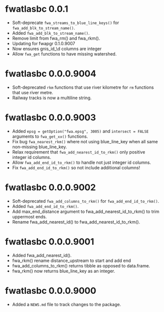 <!-- NEWS.md is maintained by https://cynkra.github.io/fledge, do not edit -->

# fwatlasbc 0.0.1

- Soft-deprecate `fwa_streams_to_blue_line_keys()` for `fwa_add_blk_to_stream_name()`.
- Added `fwa_add_blk_to_stream_name()`.
- Remove limit from fwa_rm() and fwa_rkm().
- Updating for fwapgr 0.1.0.9007
- Now ensures gnis_id_\\d columns are integer
- Allow `fwa_get` functions to have missing watershed.


# fwatlasbc 0.0.0.9004

- Soft-deprecated `rkm` functions that use river kilometre for `rm` functions that use river metre.
- Railway tracks is now a multiline string.

# fwatlasbc 0.0.0.9003

- Added `epsg = getOption("fwa.epsg", 3005)` and `intersect = FALSE` arguments to `fwa_get_xx()` functions.
- Fix bug `fwa_nearest_rkm()` where not using blue_line_key when all same non-missing blue_line_key.
- Relax requirement that `fwa_add_nearest_id_to_rkm()` only positive integer id columns.
- Allow `fwa_add_end_id_to_rkm()` to handle not just integer id columns.
- Fix `fwa_add_end_id_to_rkm()` so not include additional columns!


# fwatlasbc 0.0.0.9002

- Soft-deprecated `fwa_add_columns_to_rkm()` for `fwa_add_end_id_to_rkm()`.
- Added `fwa_add_end_id_to_rkm()`.
- Add max_end_distance argument to fwa_add_nearest_id_to_rkm() to trim uppermost ends.
- Rename fwa_add_nearest_id() to fwa_add_nearest_id_to_rkm().


# fwatlasbc 0.0.0.9001

- Added fwa_add_nearest_id().
- fwa_rkm() rename distance_upstream to start and add end
- fwa_add_columns_to_rkm() returns tibble as opposed to data.frame.
- fwa_rkm() now returns blue_line_key as an integer.


# fwatlasbc 0.0.0.9000

* Added a `NEWS.md` file to track changes to the package.
